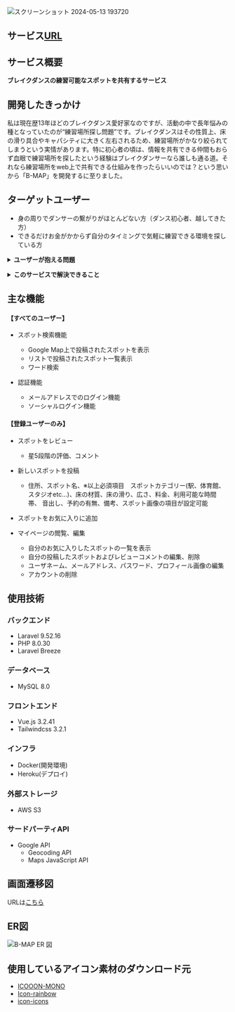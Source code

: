 
![スクリーンショット 2024-05-13 193720](https://github.com/bboysk-2/B-map/assets/140153753/51a5e682-215a-4a94-80e8-ccd24749ca22)

## サービス[URL](https://b-map-749a2d979506.herokuapp.com/)
## サービス概要
**ブレイクダンスの練習可能なスポットを共有するサービス**

## 開発したきっかけ
私は現在歴13年ほどのブレイクダンス愛好家なのですが、活動の中で長年悩みの種となっていたのが“練習場所探し問題”です。ブレイクダンスはその性質上、床の滑り具合やキャパシティに大きく左右されるため、練習場所がかなり絞られてしまうという実情があります。特に初心者の頃は、情報を共有できる仲間もおらず血眼で練習場所を探したという経験はブレイクダンサーなら誰しも通る道。それなら練習場所をweb上で共有できる仕組みを作ったらいいのでは？という思いから「B-MAP」を開発するに至りました。

## ターゲットユーザー
- 身の周りでダンサーの繋がりがほとんどない方（ダンス初心者、越してきた方）
- できるだけお金がかからず自分のタイミングで気軽に練習できる環境を探している方

**<details><summary>ユーザーが抱える問題</summary>**
    
    ブレイクダンサーなら誰しも一度は経験したであろう問題
    
    ・「ブレイクダンスは広さや床の材質に大きく左右されるため、ブレイクダンスに適した練習場所がなかなか見つからない」
    
    ・「ブレイクダンスに適した広さのスタジオを一人で予約しようものなら料金が嵩んでしまう」

    ・「練習場所は身近にあるが、自分の練習したいタイミングで使用できない（予約制の施設など）」
</details>
    
**<details><summary>このサービスで解決できること</summary>**
    
    「B-MAP」は、上記のような問題に対応すべくブレイクダンスの練習場所探しに特化したサービスとなっております。
    
    -----------------------------------------

    このサービスではユーザー同士が自分のおススメする練習場所に関する情報を自由に投稿することができます。その際、複数の設定項目から
    その練習場所に関する詳細情報を設定することが可能です。
    「床の材質」、「広さ」、「料金」、「使用可能な時間帯」、「予約の有無」等の練習場所を探す上で重要となる情報を設定し、
    閲覧ユーザーはそれらの情報から自分の理想に合った練習場所を探すことが可能です。
  
    -----------------------------------------
    
</details>

## 主な機能
#### 【すべてのユーザー】
- スポット検索機能
    - Google Map上で投稿されたスポットを表示
    - リストで投稿されたスポット一覧表示
    - ワード検索
 
- 認証機能
    - メールアドレスでのログイン機能
    - ソーシャルログイン機能

#### 【登録ユーザーのみ】
- スポットをレビュー
    - 星5段階の評価、コメント

- 新しいスポットを投稿
    - 住所、スポット名、※以上必須項目　スポットカテゴリー(駅、体育館、スタジオetc...)、床の材質、床の滑り、広さ、料金、利用可能な時間帯、
    音出し、予約の有無、備考、スポット画像の項目が設定可能

- スポットをお気に入りに追加

- マイページの閲覧、編集
    - 自分のお気に入りしたスポットの一覧を表示 
    - 自分の投稿したスポットおよびレビューコメントの編集、削除
    - ユーザネーム、メールアドレス、パスワード、プロフィール画像の編集
    - アカウントの削除


## 使用技術
### バックエンド
- Laravel 9.52.16
- PHP 8.0.30
- Laravel Breeze

### データベース
- MySQL 8.0

### フロントエンド
- Vue.js 3.2.41
- Tailwindcss 3.2.1

### インフラ
- Docker(開発環境)
- Heroku(デプロイ)

### 外部ストレージ
- AWS S3

### サードパーティAPI
- Google API
  - Geocoding API
  - Maps JavaScript API


## 画面遷移図
URLは[こちら](https://www.figma.com/file/xmpQV2hp7EkaM1jdLY8d8W/B-MAP?type=design&node-id=0%3A1&mode=design&t=TQQQbFtUOsM9izlH-1)

## ER図
![B-MAP ER 図 ](https://github.com/bboysk-2/B-map/assets/140153753/5541164f-4cbd-4089-9923-178e8a7c0250)


## 使用しているアイコン素材のダウンロード元
- [ICOOON-MONO](https://icooon-mono.com/)
- [Icon-rainbow](https://icon-rainbow.com/)
- [icon-icons](https://icon-icons.com/)
